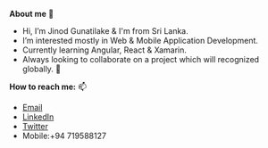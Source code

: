 **About me** 👋 

- Hi, I’m Jinod Gunatilake & I'm from Sri Lanka.
- I’m interested mostly in Web & Mobile Application Development. 
- Currently learning Angular, React & Xamarin.
- Always looking to collaborate on a project which will recognized globally. 👀 

**How to reach me:** 📫 
- [Email](jinod.g777@gmail.com)
- [LinkedIn](https://www.linkedin.com/in/jinod-gunatilake-4284a7180/)
- [Twitter](https://twitter.com/GunatilakeJinod)
- Mobile:+94 719588127


<!---
JinodG/JinodG is a ✨ special ✨ repository because its `README.md` (this file) appears on your GitHub profile.
You can click the Preview link to take a look at your changes.
--->

